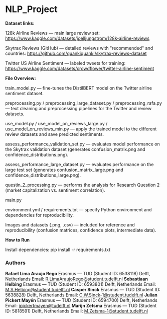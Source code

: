 # NLP_Project
**Dataset links:**

128k Airline Reviews — main large review set: https://www.kaggle.com/datasets/joelljungstrom/128k-airline-reviews

Skytrax Reviews (GitHub) — detailed reviews with "recommended" and countries: https://github.com/quankiquanki/skytrax-reviews-dataset

Twitter US Airline Sentiment — labeled tweets for training: https://www.kaggle.com/datasets/crowdflower/twitter-airline-sentiment

**File Overview:**

train_model.py — fine-tunes the DistilBERT model on the Twitter airline sentiment dataset.

preprocessing.py / preprocessing_large_dataset.py / preprocessing_rafa.py — text cleaning and preprocessing pipelines for the Twitter and review datasets.

use_model.py / use_model_on_reviews_large.py / use_model_on_reviews_min.py — apply the trained model to the different review datasets and save predicted sentiments.

assess_performance_validation_set.py — evaluates model performance on the Skytrax validation dataset (generates confusion_matrix.png and confidence_distributions.png).

assess_performance_large_dataset.py — evaluates performance on the large test set (generates confusion_matrix_large.png and confidence_distributions_large.png).

questin_2_processing.py — performs the analysis for Research Question 2 (market capitalization vs. sentiment correlation).

main.py 

environment.yml / requirements.txt — specify Python environment and dependencies for reproducibility.

Images and datasets (.png, .csv) — included for reference and reproducibility (confusion matrices, confidence plots, intermediate data).

**How to Run**

Install dependencies:
pip install -r requirements.txt

### Authors
**Rafael Lima Araujo Rego**
  Erasmus — TUD (Student ID: 6538118)
  Delft, Netherlands
  Email: [R.LimaAraujoRego@student.tudelft.nl](mailto:R.LimaAraujoRego@student.tudelft.nl)
**Sebastiaan Helbing**
  Erasmus — TUD (Student ID: 6593801)
  Delft, Netherlands
  Email: [M.S.Helbing@student.tudelft.nl](mailto:M.S.Helbing@student.tudelft.nl)
**Casper Sinck**
  Erasmus — TUD (Student ID: 5638828)
  Delft, Netherlands
  Email: [C.W.Sinck-1@student.tudelft.nl](mailto:C.W.Sinck-1@student.tudelft.nl)
**Julian Pickert Mayén**
  Erasmus — TUD (Student ID: 6594700)
  Delft, Netherlands
  Email: [jpickertmayen@tudelft.nl](mailto:jpickertmayen@tudelft.nl)
**Marijn Zetsma**
  Erasmus — TUD (Student ID: 5818591)
  Delft, Netherlands
  Email: [M.Zetsma-1@student.tudelft.nl](mailto:M.Zetsma-1@student.tudelft.nl)
